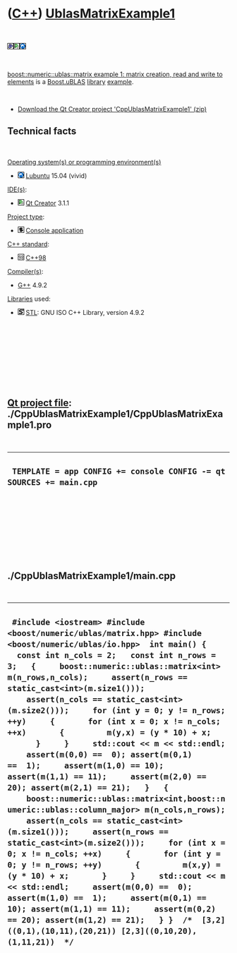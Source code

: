 
 

 

 

 

 

([C++](Cpp.md)) [UblasMatrixExample1](CppUblasMatrixExample1.md)
==================================================================

 

![Boost](PicBoost.png)![Qt
Creator](PicQtCreator.png)![Lubuntu](PicLubuntu.png)

 

[boost::numeric::ublas::matrix example 1: matrix creation, read and
write to elements](CppUblasMatrixExample1.md) is a
[Boost.uBLAS](CppUblas.md) [library](CppLibrary.md)
[example](CppExample.md).

 

-   [Download the Qt Creator project
    'CppUblasMatrixExample1' (zip)](CppUblasMatrixExample1.zip)

Technical facts
---------------

 

[Operating system(s) or programming environment(s)](CppOs.md)

-   ![Lubuntu](PicLubuntu.png) [Lubuntu](CppLubuntu.md) 15.04 (vivid)

[IDE(s)](CppIde.md):

-   ![Qt Creator](PicQtCreator.png) [Qt Creator](CppQtCreator.md) 3.1.1

[Project type](CppQtProjectType.md):

-   ![console](PicConsole.png) [Console
    application](CppConsoleApplication.md)

[C++ standard](CppStandard.md):

-   ![C++98](PicCpp98.png) [C++98](Cpp98.md)

[Compiler(s)](CppCompiler.md):

-   [G++](CppGpp.md) 4.9.2

[Libraries](CppLibrary.md) used:

-   ![STL](PicStl.png) [STL](CppStl.md): GNU ISO C++ Library, version
    4.9.2

 

 

 

 

 

[Qt project file](CppQtProjectFile.md): ./CppUblasMatrixExample1/CppUblasMatrixExample1.pro
--------------------------------------------------------------------------------------------

 

  ----------------------------------------------------------------------
  ` TEMPLATE = app CONFIG += console CONFIG -= qt SOURCES += main.cpp`
  ----------------------------------------------------------------------

 

 

 

 

 

./CppUblasMatrixExample1/main.cpp
---------------------------------

 

  -------------------------------------------------------------------------------------------------------------------------------------------------------------------------------------------------------------------------------------------------------------------------------------------------------------------------------------------------------------------------------------------------------------------------------------------------------------------------------------------------------------------------------------------------------------------------------------------------------------------------------------------------------------------------------------------------------------------------------------------------------------------------------------------------------------------------------------------------------------------------------------------------------------------------------------------------------------------------------------------------------------------------------------------------------------------------------------------------------------------------------------------------------------------------------------------------------------------------------------------------------------------------------
  ` #include <iostream> #include <boost/numeric/ublas/matrix.hpp> #include <boost/numeric/ublas/io.hpp>  int main() {   const int n_cols = 2;   const int n_rows = 3;   {     boost::numeric::ublas::matrix<int> m(n_rows,n_cols);     assert(n_rows == static_cast<int>(m.size1()));     assert(n_cols == static_cast<int>(m.size2()));     for (int y = 0; y != n_rows; ++y)     {       for (int x = 0; x != n_cols; ++x)       {         m(y,x) = (y * 10) + x;       }     }     std::cout << m << std::endl;     assert(m(0,0) ==  0); assert(m(0,1) ==  1);     assert(m(1,0) == 10); assert(m(1,1) == 11);     assert(m(2,0) == 20); assert(m(2,1) == 21);   }   {     boost::numeric::ublas::matrix<int,boost::numeric::ublas::column_major> m(n_cols,n_rows);     assert(n_cols == static_cast<int>(m.size1()));     assert(n_rows == static_cast<int>(m.size2()));     for (int x = 0; x != n_cols; ++x)     {       for (int y = 0; y != n_rows; ++y)       {         m(x,y) = (y * 10) + x;       }     }     std::cout << m << std::endl;     assert(m(0,0) ==  0); assert(m(1,0) ==  1);     assert(m(0,1) == 10); assert(m(1,1) == 11);     assert(m(0,2) == 20); assert(m(1,2) == 21);   } }  /*  [3,2]((0,1),(10,11),(20,21)) [2,3]((0,10,20),(1,11,21))  */`
  -------------------------------------------------------------------------------------------------------------------------------------------------------------------------------------------------------------------------------------------------------------------------------------------------------------------------------------------------------------------------------------------------------------------------------------------------------------------------------------------------------------------------------------------------------------------------------------------------------------------------------------------------------------------------------------------------------------------------------------------------------------------------------------------------------------------------------------------------------------------------------------------------------------------------------------------------------------------------------------------------------------------------------------------------------------------------------------------------------------------------------------------------------------------------------------------------------------------------------------------------------------------------------

 

 

 

 

 

 

